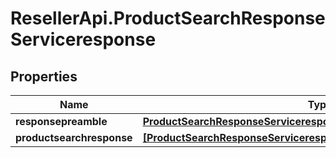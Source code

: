 # ResellerApi.ProductSearchResponseServiceresponse

## Properties

Name | Type | Description | Notes
------------ | ------------- | ------------- | -------------
**responsepreamble** | [**ProductSearchResponseServiceresponseResponsepreamble**](ProductSearchResponseServiceresponseResponsepreamble.md) |  | [optional] 
**productsearchresponse** | [**[ProductSearchResponseServiceresponseProductsearchresponseInner]**](ProductSearchResponseServiceresponseProductsearchresponseInner.md) |  | [optional] 



